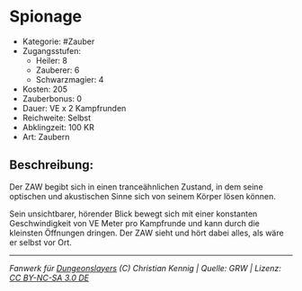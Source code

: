 # Spionage

- Kategorie: #Zauber
- Zugangsstufen:
  - Heiler: 8
  - Zauberer: 6
  - Schwarzmagier: 4
- Kosten: 205
- Zauberbonus: 0
- Dauer: VE x 2 Kampfrunden
- Reichweite: Selbst
- Abklingzeit: 100 KR
- Art: Zaubern

## Beschreibung:

Der ZAW begibt sich in einen tranceähnlichen Zustand, in dem seine optischen und akustischen Sinne sich von seinem Körper lösen können.

Sein unsichtbarer, hörender Blick bewegt sich mit einer konstanten Geschwindigkeit von VE Meter pro Kampfrunde und kann durch die kleinsten Öffnungen dringen. Der ZAW sieht und hört dabei alles, als wäre er selbst vor Ort.

---

_Fanwerk für [Dungeonslayers](https://www.dungeonslayers.net/) (C) Christian Kennig | Quelle: GRW | Lizenz: [CC BY-NC-SA 3.0 DE](https://creativecommons.org/licenses/by-nc-sa/3.0/de/)_
